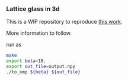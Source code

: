 ### Lattice glass in 3d
This is a WIP repository to reproduce [this work](https://arxiv.org/abs/2003.02872).

More information to follow.

run as
```bash
make
export beta=10.
export out_file=output.npy
./to_omp ${beta} ${out_file}
```
